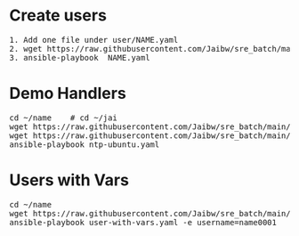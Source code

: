 # Create users 
<pre>
1. Add one file under user/NAME.yaml
2. wget https://raw.githubusercontent.com/Jaibw/sre_batch/main/user/NAME.yaml
3. ansible-playbook  NAME.yaml
</pre>

# Demo Handlers  
<pre>
cd ~/name    # cd ~/jai
wget https://raw.githubusercontent.com/Jaibw/sre_batch/main/demo/ntp.conf
wget https://raw.githubusercontent.com/Jaibw/sre_batch/main/demo/ntp-ubuntu.yaml
ansible-playbook ntp-ubuntu.yaml
</pre>

# Users with Vars  
<pre>
cd ~/name
wget https://raw.githubusercontent.com/Jaibw/sre_batch/main/user-with-vars.yaml
ansible-playbook user-with-vars.yaml -e username=name0001

</pre>

